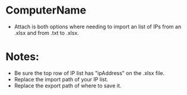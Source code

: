 # ComputerName
- Attach is both options where needing to import an list of IPs from an .xlsx and from .txt to .xlsx.
 

# Notes:
- Be sure the top row of IP list has "ipAddress" on the .xlsx file.
- Replace the import path of your IP list.
- Replace the export path of where to save it.

